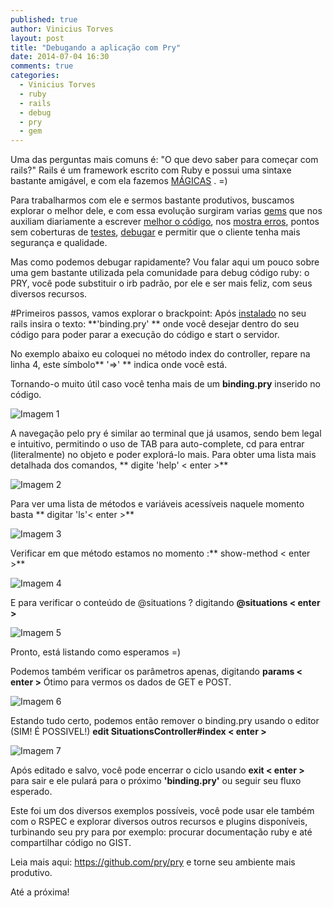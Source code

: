 ```yaml
---
published: true
author: Vinicius Torves
layout: post
title: "Debugando a aplicação com Pry"
date: 2014-07-04 16:30
comments: true
categories:
  - Vinicius Torves
  - ruby
  - rails
  - debug
  - pry
  - gem
---
```

Uma das perguntas mais comuns é:
 "O que devo saber para começar com rails?"
 Rails é um framework escrito com Ruby e possui uma sintaxe bastante amigável,
  e com ela fazemos [MÁGICAS](http://hemobile.com.br/magica/)
. =)

<!--more-->

Para trabalharmos com ele e sermos bastante produtivos, buscamos explorar o
 melhor dele,  e com essa evolução surgiram varias [gems](http://en.wikipedia.org/wiki/RubyGems) que nos auxiliam
 diariamente a escrever [melhor o código](https://github.com/bbatsov/rubocop), nos [mostra erros](https://github.com/charliesome/better_errors),
  pontos sem coberturas de [testes](https://github.com/colszowka/simplecov), [debugar](http://pryrepl.org) e permitir que o cliente tenha mais
   segurança e qualidade.

Mas como podemos debugar rapidamente?
Vou falar aqui um pouco sobre uma gem bastante utilizada pela comunidade para debug código ruby: o PRY, você pode substituir o irb padrão, por ele e ser mais feliz, com seus diversos recursos.

#Primeiros passos, vamos explorar o brackpoint:
Após [instalado](https://github.com/pry/pry#use-pry-as-your-rails-console) no seu
rails insira o texto: **'binding.pry' ** onde você desejar dentro do seu código para poder parar a execução do código e start o servidor.

No exemplo abaixo eu coloquei no método index do controller, repare na linha 4, este símbolo** '=>' ** indica onde você está.

Tornando-o muito útil caso você tenha mais de um **binding.pry** inserido no código.

![Imagem 1](/blog/images/posts/2014-07-04/binding-pry.png "Imagem - Binding.pry")

A navegação pelo pry é similar ao terminal que já usamos, sendo bem legal e intuitivo, permitindo o uso de TAB para auto-complete, cd para entrar (literalmente) no objeto e poder explorá-lo mais. Para obter uma lista mais detalhada dos comandos, ** digite 'help'  < enter >**


![Imagem 2](/blog/images/posts/2014-07-04/help-pry.png "help - ls")

Para ver uma lista de métodos e variáveis acessíveis naquele momento basta ** digitar 'ls'< enter >**


![Imagem 3](/blog/images/posts/2014-07-04/ls-pry.png "Imagem - ls")

Verificar em que método estamos no momento :** show-method  < enter >**

![Imagem 4](/blog/images/posts/2014-07-04/show-method-pry.png "Imagem - show-method")

E para verificar o conteúdo de @situations ? digitando **@situations < enter >**

![Imagem 5](/blog/images/posts/2014-07-04/situation-pry.png "Imagem - @situation")

Pronto, está listando como esperamos =)

Podemos também verificar os parâmetros apenas, digitando **params < enter >**
Ótimo para vermos os dados de GET e POST.

![Imagem 6](/blog/images/posts/2014-07-04/params-pry.png "Imagem - params")

Estando tudo certo, podemos então remover o binding.pry  usando o editor (SIM! É POSSIVEL!)
**edit SituationsController#index  < enter >**

![Imagem 7](/blog/images/posts/2014-07-04/edit-text-pry.png "Imagem - edit")

Após editado e salvo, você pode encerrar o ciclo usando **exit < enter >** para sair e ele pulará para o
 próximo **'binding.pry'** ou seguir seu fluxo esperado.

Este foi um dos diversos exemplos possíveis, você pode usar ele também com o RSPEC e  explorar diversos outros recursos e plugins disponíveis, turbinando seu pry para por exemplo: procurar documentação ruby e até compartilhar código no GIST.

 Leia mais aqui: https://github.com/pry/pry e torne seu ambiente mais produtivo.

Até a próxima!

